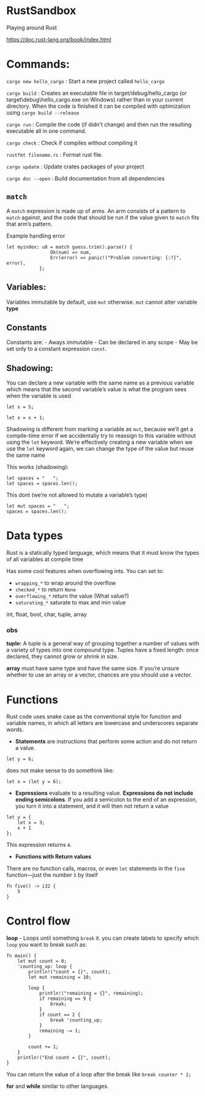 # RustSandbox
Playing around Rust

https://doc.rust-lang.org/book/index.html

# Commands:

`cargo new hello_cargo` : Start a new project called `hello_cargo`

`cargo build` : Creates an executable file in target/debug/hello_cargo (or target\debug\hello_cargo.exe on Windows) rather than in your current directory. When the code is finished it can be compiled with optimization using `cargo build --release`

`cargo run` : Compile the code (if didn't change) and then run the resulting executable all in one command.

`cargo check` : Check if compiles without compiling it

`rustfmt filename.rs` : Format rust file.

`cargo update` : Update crates packages of your project

`cargo doc --open` : Build documentation from all dependencies

## `match`

A `match` expression is made up of arms. An arm consists of a pattern to `match` against, and the code that should be run if the value given to `match` fits that arm’s pattern.

Example handling error 

```
let myindex: u8 = match guess.trim().parse() {
                Ok(num) => num,
                Err(error) => panic!("Problem converting: {:?}", error),
            };
```

## Variables:

Variables immutable by default, use `mut` otherwise. `mut` cannot alter variable **type**

## Constants 
Constants are:
    - Aways immutable
    - Can be declared in any scope
    - May be set only to a constant expression `const`.

## Shadowing: 
You can declare a new variable with the same name as a previous variable which means that the second variable’s value is what the program sees when the variable is used

```
let x = 5;

let x = x + 1;
```

Shadowing is different from marking a variable as `mut`, because we’ll get a compile-time error if we accidentally try to reassign to this variable without using the `let` keyword. We’re effectively creating a new variable when we use the `let` keyword again, we can change the type of the value but reuse the same name

This works (shadowing):

```
let spaces = "   ";
let spaces = spaces.len();
```

This dont (we’re not allowed to mutate a variable’s type)

```
let mut spaces = "   ";
spaces = spaces.len();
```

# Data types
Rust is a statically typed language, which means that it must know the types of all variables at compile time

Has some cool features when overflowing ints. You can set to:
 - `wrapping_*` to wrap around the overflow
 - `checked_*` to return `None`
 - `overflowing_*` return the value (What value?) 
 - `saturating_*` saturate to max and min value

 int, float, bool, char, tuple, array

### obs

 **tuple:**  A tuple is a general way of grouping together a number of values with a variety of types into one compound type. Tuples have a fixed length: once declared, they cannot grow or shrink in size.

**array** must have same type and have the same size. If you’re unsure whether to use an array or a vector, chances are you should use a vector.


# Functions
Rust code uses snake case as the conventional style for function and variable names, in which all letters are lowercase and underscores separate words.

- **Statements** are instructions that perform some action and do not return a value.

```
let y = 6;
```
does not make sense to do somethink like:

```
let x = (let y = 6);
```

- **Expressions** evaluate to a resulting value. **Expressions do not include ending semicolons**. If you add a semicolon to the end of an expression, you turn it into a statement, and it will then not return a value

```
let y = {
    let x = 3;
    x + 1
};
```

This expression returns `4`.

- **Functions with Return values**

There are no function calls, macros, or even `let` statements in the `five` function—just the number `5` by itself

```
fn five() -> i32 {
    5
}
```

# Control flow

**loop** - Loops until something `break` it. you can create labels to specify which `loop` you want to break such as:

```
fn main() {
    let mut count = 0;
    'counting_up: loop {
        println!("count = {}", count);
        let mut remaining = 10;

        loop {
            println!("remaining = {}", remaining);
            if remaining == 9 {
                break;
            }
            if count == 2 {
                break 'counting_up;
            }
            remaining -= 1;
        }

        count += 1;
    }
    println!("End count = {}", count);
}
```

You can return the value of a loop after the break like `break counter * 2;` 

**for** and **while** similar to other languages.